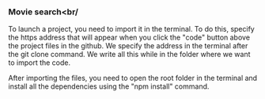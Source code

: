 ### Movie search<br/
To launch a project, you need to import it in the terminal. To do this, specify the https address that will appear when you click the "code" button above the project files in the github. We specify the address in the terminal after the git clone command. We write all this while in the folder where we want to import the code.

After importing the files, you need to open the root folder in the terminal and install all the dependencies using the "npm install" command.

